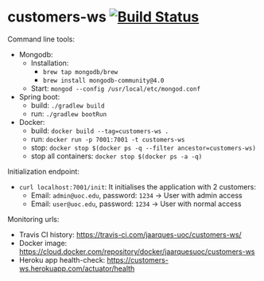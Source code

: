 # customers-ws [![Build Status](https://travis-ci.com/jaarques-uoc/customers-ws.svg?branch=master)](https://travis-ci.com/jaarques-uoc/customers-ws)

Command line tools:
* Mongodb:
    * Installation:
        * `brew tap mongodb/brew`
        * `brew install mongodb-community@4.0`
    * Start: `mongod --config /usr/local/etc/mongod.conf`
* Spring boot:
    * build: `./gradlew build`
    * run: `./gradlew bootRun`
* Docker:
    * build: `docker build --tag=customers-ws .`
    * run: `docker run -p 7001:7001 -t customers-ws`
    * stop: `docker stop $(docker ps -q --filter ancestor=customers-ws)`
    * stop all containers: `docker stop $(docker ps -a -q)`

Initialization endpoint:
* `curl localhost:7001/init`: It initialises the application with 2 customers:
    * Email: `admin@uoc.edu`, password: `1234` -> User with admin access
    * Email: `user@uoc.edu`, password: `1234` -> User with normal access

Monitoring urls:
* Travis CI history: https://travis-ci.com/jaarques-uoc/customers-ws/
* Docker image: https://cloud.docker.com/repository/docker/jaarquesuoc/customers-ws
* Heroku app health-check: https://customers-ws.herokuapp.com/actuator/health
